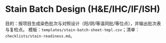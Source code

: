 # Stain Batch Design (H&E/IHC/IF/ISH)

目的：按项目生成染色批次与对照设计（阳/阴/等温同批/等位点），并输出批次表与复检点。
模板：`templates/stain-batch-sheet-tmpl.csv`；清单：`checklists/stain-readiness.md`。
